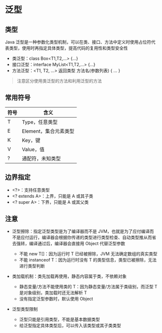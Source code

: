 # 泛型

## 类型

Java 泛型是一种参数化类型机制，可以在类、接口、方法中定义时使用占位符代表类型，使用时再指定具体类型，提高代码的复用性和类型安全性
- 类泛型：class Box<T1,T2,...> {...}
- 接口泛型：interface MyList<T1,T2,...> {...}
- 方法泛型：<T1, T2, ...> 返回类型 方法名(参数列表) { ... }

> 注意区分使用类泛型的方法和利用泛型的方法

## 常用符号

| 符号 | 含义             |
|----|----------------|
| T  | Type，任意类型      |
| E  | Element，集合元素类型 |
| K  | Key，键          |
| V  | Value，值        |
| ?  | 通配符，未知类型       |


## 边界指定

- \<?>：支持任意类型
- \<? extends A>：上界，只能是 A 或其子类
- \<? super A>：下界，只能是 A 或其父类

## 注意

- 泛型擦除：指定泛型类型是为了编译器而不是 JVM，也就是为了应付编译而不是应付运行，编译器会根据你传递的类型进行类型检查、自动类型推从而省去强转，编译通过后，编译器会直接用 Object 代替泛型参数
  - 不能 new T[]：因为运行时 T 已经被擦除，JVM 无法确定数组的真实类型
  - 不能 instanceof T：因为运行时没有 T 的类型信息，类型已被擦除，无法进行类型判断

- 类加载机制：类先加载再使用，静态内容属于类，不依赖对象
  - 静态变量/方法不能使用类的 T：因为静态变量/方法属于类级别，而泛型 T 是对象级别，类加载时还无法解析 T
  - 没有指定泛型参数时，默认使用 Object

- 泛型类型限制
  - 泛型只能是引用类型，不能是基本数据类型
  - 给泛型指定具体类型后，可以传入该类型或其子类类型